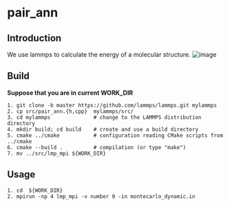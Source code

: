 # pair_ann


## Introduction
We use lammps to calculate the energy of a molecular structure.
![image](https://user-images.githubusercontent.com/70849044/109465800-b0d5ed80-7aa3-11eb-9842-98ae4df8b756.png)








## Build
**Suppose that you are in current WORK_DIR**
```
1. git clone -b master https://github.com/lammps/lammps.git mylammps
2. cp src/pair_ann.{h,cpp}  mylammps/src/
3. cd mylammps              # change to the LAMMPS distribution directory
4. mkdir build; cd build    # create and use a build directory
5. cmake ../cmake           # configuration reading CMake scripts from ../cmake
6. cmake --build .          # compilation (or type "make")
7. mv ../src/lmp_mpi ${WORK_DIR}
```
## Usage
```
1. cd  ${WORK_DIR}
2. mpirun -np 4 lmp_mpi -v number 0 -in montecarlo_dynamic.in
```
